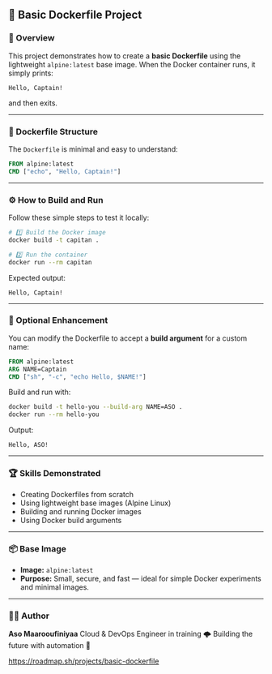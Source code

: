 ## 🐳 Basic Dockerfile Project

### 🚀 Overview

This project demonstrates how to create a **basic Dockerfile** using the lightweight `alpine:latest` base image.
When the Docker container runs, it simply prints:

```
Hello, Captain!
```

and then exits.

---

### 🧱 Dockerfile Structure

The `Dockerfile` is minimal and easy to understand:

```Dockerfile
FROM alpine:latest
CMD ["echo", "Hello, Captain!"]
```

---

### ⚙️ How to Build and Run

Follow these simple steps to test it locally:

```bash
# 1️⃣ Build the Docker image
docker build -t capitan .

# 2️⃣ Run the container
docker run --rm capitan
```

Expected output:

```
Hello, Captain!
```

---

### 🧩 Optional Enhancement

You can modify the Dockerfile to accept a **build argument** for a custom name:

```Dockerfile
FROM alpine:latest
ARG NAME=Captain
CMD ["sh", "-c", "echo Hello, $NAME!"]
```

Build and run with:

```bash
docker build -t hello-you --build-arg NAME=ASO .
docker run --rm hello-you
```

Output:

```
Hello, ASO!
```

---

### 🏆 Skills Demonstrated

* Creating Dockerfiles from scratch
* Using lightweight base images (Alpine Linux)
* Building and running Docker images
* Using Docker build arguments

---

### 📦 Base Image

* **Image:** `alpine:latest`
* **Purpose:** Small, secure, and fast — ideal for simple Docker experiments and minimal images.

---

### 👨‍💻 Author

**Aso Maarooufiniyaa**
Cloud & DevOps Engineer in training 🌩️
Building the future with automation 🚀


https://roadmap.sh/projects/basic-dockerfile
